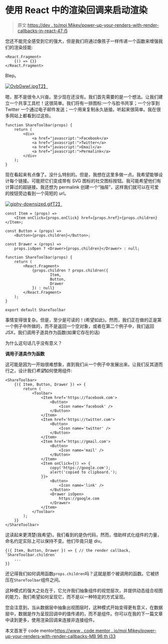 # 使用 React 中的渲染回调来启动渲染

> 原文:[https://dev . to/moi Mikey/power-up-your-renders-with-render-callbacks-in-react-47 i5](https://dev.to/moimikey/power-up-your-renders-with-render-callbacks-in-react-47i5)

您还不能完全感受到它的强大，但是我们将通过像孩子一样传递一个函数来增强我们的渲染技能:

```
<React.Fragment>
    {() => {}}
</React.Fragment> 
```

Blep。

[![OvbGwwI.jpg](../Images/e8f1df3655d46533803e7651ad8a51f3.png)T2】](https://res.cloudinary.com/practicaldev/image/fetch/s--AiU9QBfb--/c_limit%2Cf_auto%2Cfl_progressive%2Cq_auto%2Cw_880/https://cdn.filestackcontent.com/yR3OeJATbKZx109BUvnm)

嗯，那不是很令人兴奋。至少现在还没有。我们首先需要的是一个想法。让我们建立一个共享工具栏！这很简单。我们将有一排图标:一个与脸书共享；一个分享到 Twitter 一个通过电子邮件发送；一个用来复制永久链接。听起来很简单。我在很多网站上都看到过这些。

```
function ShareToolbar(props) {
    return (
        <div>
            <a href="javascript:">Facebook</a>
            <a href="javascript:">Twitter</a>
            <a href="javascript:">Email</a>
            <a href="javascript:">Permalink</a>
        </div>
    );
} 
```

现在看起来有点像了。没什么特别的。但是，我想在这里多做一点。我希望能够设计每个链接。可能把它们变成带有 SVG 图标的社交图标按钮。我可能希望他们有计算过的超链接。我还想为 permalink 创建一个“抽屉”，这样我们就可以在可爱的按钮旁边看到一个简短的 url。

[![giphy-downsized.gif](../Images/3a50517a6f563fb44ef4a5d092086d77.png)T2】](https://res.cloudinary.com/practicaldev/image/fetch/s--IpLJy9vn--/c_limit%2Cf_auto%2Cfl_progressive%2Cq_auto%2Cw_880/https://cdn.filestackcontent.com/N88nkuDfRJKEl9yo0zok)

```
const Item = (props) =>
    <Item onClick={props.onClick} href={props.href}>{props.children}</Item>;

const Button = (props) =>
    <Button>{props.children}</Button>;

const Drawer = (props) =>
    props.isOpen ? <Drawer>{props.children}</Drawer> : null;

function ShareToolbar(props) {
    return (
        <React.Fragment>
            {props.children ? props.children({
                    Item,
                    Button,
                    Drawer
            }) : null}
        </React.Fragment>
    );
}

export default ShareToolbar 
```

事情变得很复杂。但是，至少是可读的！(希望如此)。然而，我们正在做的正是第一个例子中所做的，而不是返回一个空对象，或者在第二个例子中，我们返回 JSX，我们调用子道具作为函数(如果它存在的话)

为什么这句话几乎没有意义？

**调用子道具作为函数**

这可能是因为一开始很难想象，直到我们从一个例子中发展出来。让我们反其道而行之，设计我们*希望*如何使用组件:

```
<ShareToolbar>
    {({ Item, Button, Drawer }) => {
        return (
            <Toolbar>
                <Item href='https://facebook.com'>
                    <Button>
                        <Icon name='facebook' />
                    </Button>
                </Item>
                <Item href='https://twitter.com'>
                    <Button>
                        <Icon name='twitter' />
                    </Button>
                </Item>
                <Item href='https://gmail.com'>
                    <Button>
                        <Icon name='mail' />
                    </Button>
                </Item>
                <Item onClick={() => {
                    copy('https://google.com');
                    alert('copied to clipboard.');
                }}>
                    <Button>
                        <Icon name='link' />
                    </Button>
                    <Drawer isOpen>
                        https://google.com
                    </Drawer>
                </Item>
            </Toolbar>
        );
    }}
</ShareToolbar> 
```

这读起来更清楚(我希望)。我们看到的是伪代码，然而，借助样式化组件的力量，命名约定实际上可以保持不变。他们毕竟只是 div。

```
{({ Item, Button, Drawer }) => { // the render callback, `ShareToolbar.children`
    ...
}} 
```

还记得我们如何调用函数`props.children`吗？这就是那个被调用的函数。它被挤压在`ShareToolbar`组件之间。

这种模式的强大之处在于，它允许我们抽象组件的视觉层次，并提供动态组合视图的能力，我们希望如何呈现它，而不是以一种特定的方式呈现。

您会注意到，当从数据层中抽象出视图层时，这种模式开始变得更有意义，在数据层中，数据是作为呈现回调中的值传递的，而不是组件。你可以在我的下一篇文章中读到更多，使用渲染回调来连接非连接组件。

本文首发于 code mentor[https://www . code mentor . io/moi Mikey/power-up-your-renders-with-render-callbacks-MB 96 th j33](https://www.codementor.io/moimikey/power-up-your-renders-with-render-callbacks-mb96thj33)